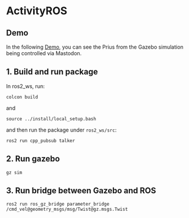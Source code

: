 # ActivityROS

## Demo

In the following [Demo](https://makertube.net/w/5StbcXbQcytXS1VVknSgMY), you can see the Prius from the Gazebo simulation being controlled via Mastodon.

## 1. Build and run package

In ros2_ws, run:

```
colcon build
```

and

```
source ../install/local_setup.bash
```

and then run the package under `ros2_ws/src`:

```
ros2 run cpp_pubsub talker
```

## 2. Run gazebo

```
gz sim
```

## 3. Run bridge between Gazebo and ROS

```
ros2 run ros_gz_bridge parameter_bridge /cmd_vel@geometry_msgs/msg/Twist@gz.msgs.Twist
```
